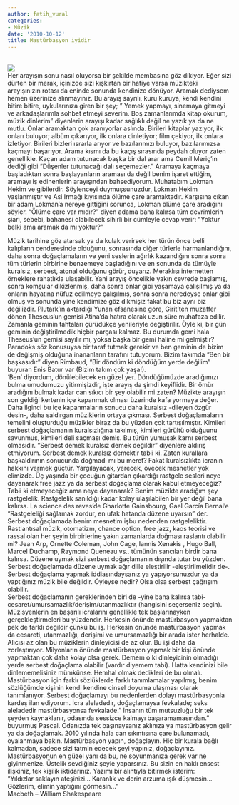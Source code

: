 ```yaml
---
author: fatih_vural
categories:
- Müzik
date: '2010-10-12'
title: Mastürbasyon iyidir
---
```


[](http://46.137.161.244/wp-content/uploads/2010/10/bbspan.jpg)  
[![](http://46.137.161.244/wp-content/uploads/2010/10/bbspan.jpg)](http://46.137.161.244/wp-content/uploads/2010/10/bbspan.jpg)  
Her arayışın sonu nasıl oluyorsa bir şekilde membasına göz dikiyor. Eğer sizi dürten bir merak, içinizde sizi kışkırtan bir hafiye varsa müzikteki arayışınızın rotası da eninde sonunda kendinize dönüyor. Aramak dediysem hemen üzerinize alınmayınız. Bu arayış sayrılı, kuru kuruya, kendi kendini bitire bitire, uykularınıza giren bir şey; ” Yemek yapmayı, sinemaya gitmeyi ve arkadaşlarımla sohbet etmeyi severim. Boş zamanlarımda kitap okurum, müzik dinlerim” diyenlerin arayışı kadar sağlıklı değil ne yazık ya da ne mutlu. Onlar aramaktan çok aranıyorlar aslında. Birileri kitaplar yazıyor, ilk onları buluyor; albüm çıkarıyor, ilk onlara dinletiyor; film çekiyor, ilk onlara izletiyor. Birileri bizleri ısrarla arıyor ve bazılarımızı buluyor, bazılarımızsa kaçmayı başarıyor. Arama kısmı da bu kaçış sırasında peydah oluyor zaten genellikle. Kaçan adam tutunacak başka bir dal arar ama Cemil Meriç’in dediği gibi “Düşenler tutunacağı dalı seçemezler.” Aramaya kaçmaya başladıktan sonra başlayanların araması da değil benim işaret ettiğim, aramayı iş edinenlerin arayışından bahsediyorum. Muhatabım Lokman Hekim ve gibilerdir. Söylenceyi duymuşsunuzdur, Lokman Hekim yaşlanmıştır ve Asi Irmağı kıyısında ölüme çare aramaktadır. Karşısına çıkan bir adam Lokman’a nereye gittiğini sorunca, Lokman ölüme çare aradığını söyler. “Ölüme çare var mıdır?” diyen adama bana kalırsa tüm devrimlerin şiarı, sebebi, bahanesi olabilecek sihirli bir cümleyle cevap verir: “Yoktur belki ama aramak da mı yoktur?”  
  
Müzik tarihine göz atarsak ya da kulak verirsek her türün önce belli kalıpların cenderesinde olduğunu, sonrasında diğer türlerle harmanlandığını, daha sonra doğaçlamaların ve yeni seslerin ağırlık kazandığını sonra sonra tüm türlerin birbirine benzemeye başladığını ve en sonunda da tümüyle kuralsız, serbest, atonal olduğunu görür, duyarız. Meraklısı internetten örneklere rahatlıkla ulaşabilir. Yani arayış öncelikle yakın çevrede başlamış, sonra komşular dikizlenmiş, daha sonra onlar gibi yaşamaya çalışılmış ya da onların hayatına nüfuz edilmeye çalışılmış, sonra sonra neredeyse onlar gibi olmuş ve sonunda yine kendimize göz dikmişiz fakat bu biz aynı biz değilizdir. Plutark’ın aktardığı Yunan efsanesine göre, Girit’ten muzaffer dönen Theseus’un gemisi Atina’da hatıra olarak uzun süre muhafaza edilir. Zamanla geminin tahtaları çürüdükçe yenileriyle değiştirilir. Öyle ki, bir gün geminin değiştirilmedik hiçbir parçası kalmaz. Bu durumda gemi hala Theseus’un gemisi sayılır mı, yoksa başka bir gemi haline mi gelmiştir? Paradoks söz konusuysa bir taraf tutmak gerekir ve ben geminin de bizim de değişmiş olduğuna inananların tarafını tutuyorum. Bizim takımda “Ben bir başkasıdır” diyen Rimbaud, “Bir döndüm ki döndüğüm yerde değilim” buyuran Enis Batur var (Bizim takım çok yaşa!).  
‘Ben’ diyordum, dönülebilecek en güzel yer. Döndüğümüzde aradığımızı bulma umudumuzu yitirmişizdir, işte arayış da şimdi keyiflidir. Bir ömür aradığını bulmak kadar can sıkıcı bir şey olabilir mi zaten? Müzikte arayışın son geldiği kertenin içe kapanmak olması üzerinde kafa yormaya değer. Daha ilginci bu içe kapanmaların sonucu daha kuralsız -dileyen özgür desin-, daha saldırgan müziklerin ortaya çıkması. Serbest doğaçlamaların temelini oluşturduğu müzikler biraz da bu yüzden çok tartışılmıştır. Kimileri serbest doğaçlamanın kuralsızlığına takılmış, kimileri gürültü olduğuunu savunmuş, kimileri deli saçması demiş. Bu türün yumuşak karnı serbest olmasıdır. “Serbest demek kuralsız demek değildir” diyenlere aldırış etmiyorum. Serbest demek kuralsız demektir tabii ki. Zaten kurallara başkaldırının sonucunda doğmadı mı bu meret? Fakat kuralsızlıkta icranın hakkını vermek güçtür. Yargılayacak, yerecek, övecek mesnetler yok elimizde. Üç yaşında bir çocuğun gitardan çıkardığı rastgele sesleri neye dayanarak free jazz ya da serbest doğaçlama olarak kabul etmeyeceğiz? Tabii ki etmeyeceğiz ama neye dayanarak? Benim müzikte aradığım şey rastgelelik. Rastgelelik sanıldığı kadar kolay ulaşılabilen bir yer değil bana kalırsa. La science des reves’de Gharlotte Gainsbourg, Gael García Bernal’e “Rastgeleliği sağlamak zordur, en ufak hatanda düzene uyarsın” der. Serbest doğaçlamada benim mesnetim işbu nedenden rastgeleliktir. Rastlantısal müzik, otomatizm, chance option, free jazz, kaos teorisi ve rassal olan her şeyin birbirlerine yakın zamanlarda doğması raslantı olabilir mi? Jean Arp, Ornette Coleman, John Cage, Iannis Xenakis , Hugo Ball, Marcel Duchamp, Raymond Queneau vs.. tümünün sancıları birdir bana kalırsa. Düzene uymak sizi serbest doğaçlamanın dışında tutar bu yüzden. Serbest doğaçlamada düzene uymak ağır dille eleştirilir -eleştirilmelidir de-. Serbest doğaçlama yapmak iddiasındaysanız ya yapıyorsunuzdur ya da yaptığınız müzik bile değildir. Öyleyse nedir? Olsa olsa serbest çağrışım olabilir.  
Serbest doğaçlamanın gereklerinden biri de -yine bana kalırsa tabi- cesaret/umursamazlık/derişim/utanmazlıktır (hangisini seçerseniz seçin). Müzisyenlerin en başarılı icralarını genellikle tek başlarınayken gerçekleştirmeleri bu yüzdendir. Herkesin önünde mastürbasyon yapmaktan pek de farklı değildir çünkü bu iş. Herkesin önünde mastürbasyon yapmak da cesareti, utanmazlığı, derişimi ve umursamazlığı bir arada ister herhalde. Alıcısı az olan bu müziklerin dinleyicisi de az olur. Bu işi daha da zorlaştırıyor. Milyonların önünde mastürbasyon yapmak bir kişi önünde yapmaktan çok daha kolay olsa gerek. Demem o ki dinleyicinin olmadığı yerde serbest doğaçlama olabilir (vardır diyemem tabi). Hatta kendinizi bile dinlememelisiniz mümkünse. Hemhal olmak dedikleri de bu olmalı. Mastürbasyon için farklı sözlüklerde farklı tanımlamalar yapılmış, benim sözlüğümde kişinin kendi kendine cinsel doyuma ulaşması olarak tanımlanıyor. Serbest doğaçlamayı bu nedenlerden dolayı mastürbasyonla kardeş ilan ediyorum. İcra aleladedir, doğaçlamaysa fevkalade; seks aleladedir mastürbasyonsa fevkalade.” İnsanın tüm mutsuzluğu bir tek şeyden kaynaklanır, odasında sessizce kalmayı başaramamasından.” buyurmuş Pascal. Odanızda tek başınaysanız aklınıza ya mastürbasyon gelir ya da doğaçlamak. 2010 yılında hala can sıkıntısına çare bulunamadı, oyalanmaya bakın. Mastürbasyon yapın, doğaçlayın. Hiç bir kurala bağlı kalmadan, sadece sizi tatmin edecek şeyi yapınız, doğaçlayınız. Mastürbasyonun en güzel yanı da bu, ne soyunmanıza gerek var ne giyinmenize. Üstelik sevdiğiniz şeyle yaparsınız. Bu sizin en haklı ensest ilişkiniz, tek kişilik iktidarınız. Yazımı bir alıntıyla bitirmek isterim:  
“Yıldızlar saklayın ateşinizi… Karanlık ve derin arzuma ışık düşmesin… Gözlerim, elimin yaptığını görmesin…”  
Macbeth – William Shakespeare